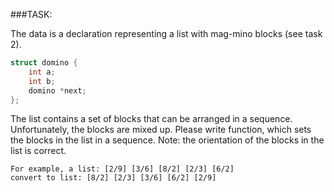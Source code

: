 ###TASK:

The data is a declaration representing a list with mag-mino blocks (see task 2).

```C
struct domino {
    int a;
    int b;
    domino *next;
};
```

The list contains a set of blocks that can be arranged in a sequence.
Unfortunately, the blocks are mixed up. Please write function, which sets
the blocks in the list in a sequence. Note: the orientation of the blocks 
in the list is correct.

```Text
For example, a list: [2/9] [3/6] [8/2] [2/3] [6/2]
convert to list: [8/2] [2/3] [3/6] [6/2] [2/9]
```
